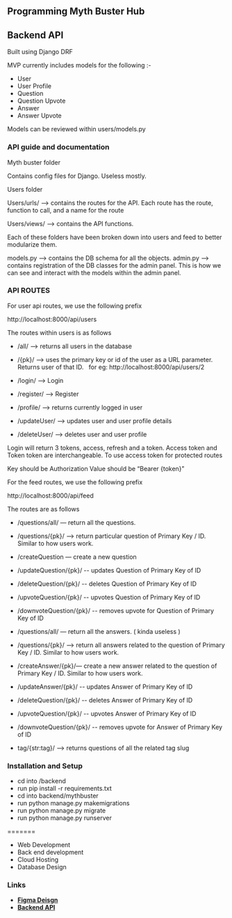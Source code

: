 ## Programming Myth Buster Hub

## Backend API
Built using Django DRF

MVP currently includes models for the following :-

* User
* User Profile
* Question
* Question Upvote
* Answer
* Answer Upvote

Models can be reviewed within users/models.py

### API guide and documentation

Myth buster folder

Contains config files for Django. Useless mostly.

Users folder

Users/urls/ —> contains the routes for the API. Each route has the route, function to call, and a name for the route

Users/views/ —> contains the API functions.

Each of these folders have been broken down into users and feed  to better modularize them.


models.py —> contains the DB schema for all the objects.
admin.py —> contains registration of the DB classes for the admin panel. This is how we can see and interact with the models within the admin panel.


### API ROUTES

For user api routes, we use the following prefix

http://localhost:8000/api/users

The routes within users is as follows

* /all/ —> returns all users in the database

* /{pk}/ —> uses the primary key or id of the user as a URL parameter. Returns user of that ID.   for eg: http://localhost:8000/api/users/2

* /login/ —> Login

* /register/ --> Register

* /profile/ --> returns currently logged in user

* /updateUser/ --> updates user and user profile details

* /deleteUser/  --> deletes user and user profile

Login will return 3 tokens, access, refresh and a token. Access token and Token token are interchangeable. To use access token for protected routes

Key should be Authorization
Value should be
“Bearer {token}”

For the feed routes, we use the following prefix

http://localhost:8000/api/feed

The routes are as follows

* /questions/all/ — return all the questions.
* /questions/{pk}/ —> return particular question of Primary Key / ID. Similar to how users work.
* /createQuestion — create a new question
* /updateQuestion/{pk}/ -- updates Question of Primary Key of ID
* /deleteQuestion/{pk}/ -- deletes Question of Primary Key of ID
* /upvoteQuestion/{pk}/ -- upvotes Question of Primary Key of ID
* /downvoteQuestion/{pk}/ -- removes upvote for Question of Primary Key of ID

* /questions/all/ — return all the answers. ( kinda useless )
* /questions/{pk}/ —> return all answers related to the question of Primary Key / ID. Similar to how users work.
* /createAnswer/{pk}/— create a new answer related to the question of Primary Key / ID. Similar to how users work.
* /updateAnswer/{pk}/ -- updates Answer of Primary Key of ID
* /deleteQuestion/{pk}/ -- deletes Answer of Primary Key of ID
* /upvoteQuestion/{pk}/ -- upvotes Answer of Primary Key of ID
* /downvoteQuestion/{pk}/ -- removes upvote for Answer of Primary Key of ID

* tag/{str:tag}/ --> returns questions of all the related tag slug


### Installation and Setup
* cd into /backend
* run pip install -r requirements.txt
* cd into backend/mythbuster
* run python manage.py makemigrations
* run python manage.py migrate
* run python manage.py runserver


=======
- Web Development
- Back end development
- Cloud Hosting
- Database Design

### Links

- [**Figma Deisgn**](https://www.figma.com/file/WLTnyGZKwMNvhOSAfOfqhC/Web-UI?node-id=0%3A1)
- [**Backend API**](https://github.com/MayankJ99/MythBuster/tree/DRF)

